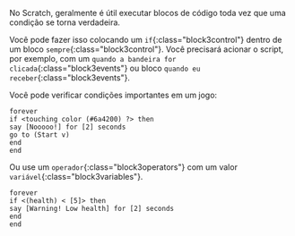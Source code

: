 No Scratch, geralmente é útil executar blocos de código toda vez que uma condição se torna verdadeira.

Você pode fazer isso colocando um `if`{:class="block3control"} dentro de um bloco `sempre`{:class="block3control"}. Você precisará acionar o script, por exemplo, com um `quando a bandeira for clicada`{:class="block3events"} ou bloco `quando eu receber`{:class="block3events"}.

Você pode verificar condições importantes em um jogo:

```blocks3
forever
if <touching color (#6a4200) ?> then
say [Nooooo!] for [2] seconds
go to (Start v)
end
end
```

Ou use um `operador`{:class="block3operators"} com um valor `variável`{:class="block3variables"}.

```blocks3
forever
if <(health) < [5]> then
say [Warning! Low health] for [2] seconds
end
end
```
